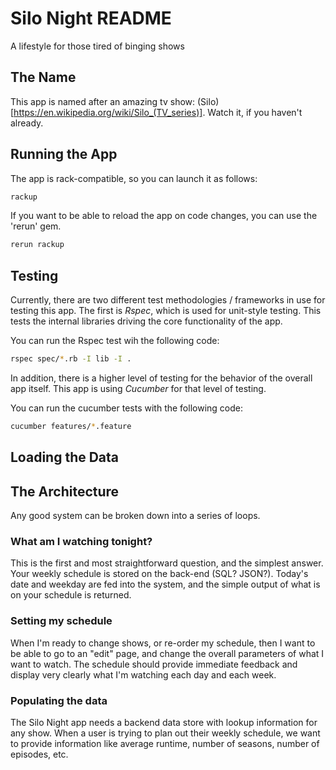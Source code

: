 # Silo Night README

A lifestyle for those tired of binging shows

## The Name

This app is named after an amazing tv show: (Silo)[https://en.wikipedia.org/wiki/Silo_(TV_series)]. Watch it, if you haven't already.

## Running the App

The app is rack-compatible, so you can launch it as follows:

```bash
rackup
```

If you want to be able to reload the app on code changes, you can use the 'rerun' gem.

```bash
rerun rackup
```

## Testing

Currently, there are two different test methodologies / frameworks in use for
testing this app. The first is *Rspec*, which is used for unit-style testing.
This tests the internal libraries driving the core functionality of the app. 

You can run the Rspec test wih the following code:

```bash
rspec spec/*.rb -I lib -I .
```

In addition, there is a higher level of testing for the behavior of the overall
app itself. This app is using *Cucumber* for that level of testing.

You can run the cucumber tests with the following code:

```bash
cucumber features/*.feature
```

## Loading the Data

## The Architecture

Any good system can be broken down into a series of loops. 

### What am I watching tonight?

This is the first and most straightforward question, and the simplest answer.
Your weekly schedule is stored on the back-end (SQL? JSON?). Today's date and
weekday are fed into the system, and the simple output of what is on your
schedule is returned.

### Setting my schedule 

When I'm ready to change shows, or re-order my schedule, then I want to be able
to go to an "edit" page, and change the overall parameters of what I want to watch.
The schedule should provide immediate feedback and display very clearly what I'm
watching each day and each week.

### Populating the data

The Silo Night app needs a backend data store with lookup information for any
show. When a user is trying to plan out their weekly schedule, we want to
provide information like average runtime, number of seasons, number of episodes,
etc.
